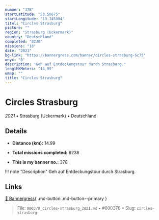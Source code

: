 ```yaml
---
nummer: "378"
startLatitude: "53.50675"
startLongitude: "13.745004"
titel: "Circles Strasburg"
picture: ""
region: "Strasburg (Uckermark)"
country: "Deutschland"
completed: "8238"
missions: "18"
date: "2021"
bg-link: "https://bannergress.com/banner/circles-strasburg-6c75"
onyx: "0"
description: "Geh auf Entdeckungstour durch Strasburg."
lengthKMeters: "14,99"
umap: ""
title: "Circles Strasburg"
---
```

# Circles Strasburg

*2021* • Strasburg (Uckermark) • Deutschland



## Details
- **Distance (km):** 14.99

- **Total missions completed:** 8238
- **This is my banner no.:** 378


!!! note "Description"
    Geh auf Entdeckungstour durch Strasburg.



## Links
[🔗 Bannergress](https://bannergress.com/banner/circles-strasburg-6c75){ .md-button .md-button--primary }



> File: `000378_circles-strasburg_2021.md` • #000378 • Slug: `circles-strasburg`
